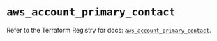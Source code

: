 # `aws_account_primary_contact`

Refer to the Terraform Registry for docs: [`aws_account_primary_contact`](https://registry.terraform.io/providers/hashicorp/aws/5.75.0/docs/resources/account_primary_contact).

